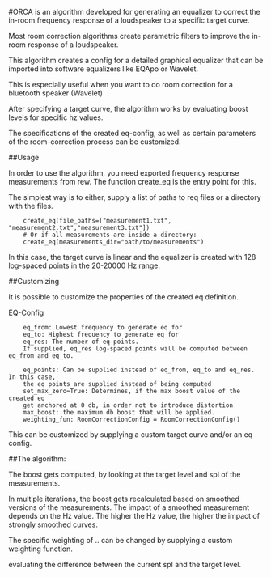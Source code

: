 #ORCA
is an algorithm developed for generating an equalizer to
correct the in-room frequency response of a loudspeaker to a specific target curve.

Most room correction algorithms create parametric filters
to improve the in-room response of a loudspeaker.

This algorithm creates a config for a detailed graphical equalizer that can be
imported into software equalizers like EQApo or Wavelet.

This is especially useful when you want to do room correction for a bluetooth speaker
(Wavelet)

After specifying a target curve,
the algorithm works by evaluating boost levels for specific hz values.

The specifications of the created eq-config, as well as certain parameters of the
room-correction process can be customized.

##Usage

In order to use the algorithm, you need exported frequency response measurements from rew.
The function create_eq is the entry point for this.

The simplest way is to either, supply a list of paths to req files or a directory with the files.

        create_eq(file_paths=["measurement1.txt", "measurement2.txt","measurement3.txt"])
        # Or if all measurements are inside a directory:
        create_eq(measurements_dir="path/to/measurements")

In this case, the target curve is linear and the equalizer is created with 128 log-spaced points
in the 20-20000 Hz range.

##Customizing

It is possible to customize the properties of the created eq definition.



EQ-Config

        eq_from: Lowest frequency to generate eq for
        eq_to: Highest frequency to generate eq for
        eq_res: The number of eq points.
        If supplied, eq_res log-spaced points will be computed between eq_from and eq_to.
        
        eq_points: Can be supplied instead of eq_from, eq_to and eq_res. In this case,
        the eq points are supplied instead of being computed
        set_max_zero=True: Determines, if the max boost value of the created eq
        get anchored at 0 db, in order not to introduce distortion
        max_boost: the maximum db boost that will be applied.
        weighting_fun: RoomCorrectionConfig = RoomCorrectionConfig()


This can be customized by supplying a custom target curve and/or an eq config.


##The algorithm:

The boost gets computed, by looking at the target level and
spl of the measurements.

In multiple iterations, the boost gets recalculated
based on smoothed versions of the measurements.
The impact of a smoothed measurement depends on the Hz value.
The higher the Hz value, the higher the impact of strongly smoothed curves.

The specific weighting of .. can be changed by supplying a custom weighting function.








evaluating the difference between the current spl
and the target level. 

